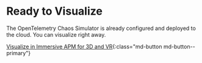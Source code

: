 # Ready to Visualize

The OpenTelemetry Chaos Simulator is already configured and deployed to the cloud. You can visualize right away. 

[Visualize in Immersive APM for 3D and VR](../../../Analysis-and-Visualization/3D-and-VR/index.md){:class="md-button md-button--primary"}